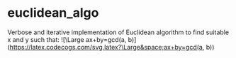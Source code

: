 # euclidean_algo
Verbose and iterative implementation of Euclidean algorithm to find suitable x and y such that:
![\Large ax+by=gcd(a, b)](https://latex.codecogs.com/svg.latex?\Large&space;ax+by=gcd(a, b)) 



